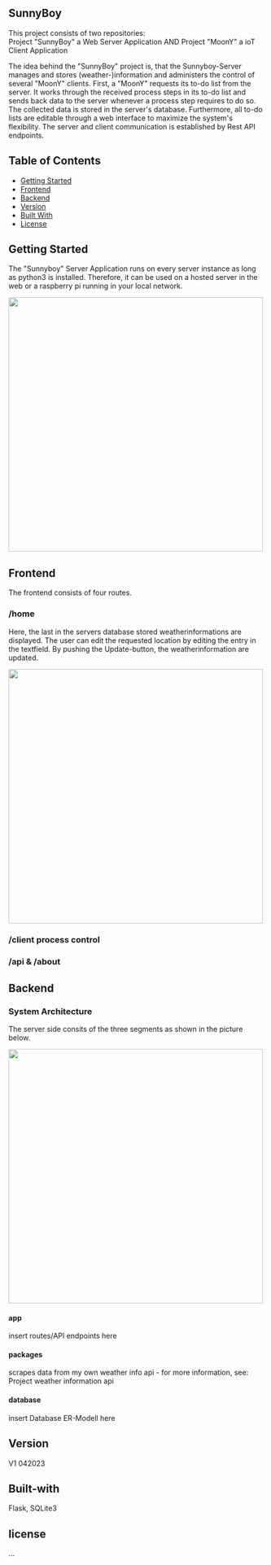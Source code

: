 <h2>SunnyBoy </h2>
<p>This project consists of two repositories:</br>
Project "SunnyBoy" a Web Server Application AND Project "MoonY" a ioT Client Application </p>
<p>The idea behind the "SunnyBoy" project is, that the Sunnyboy-Server manages and stores (weather-)information and administers the control of several "MoonY" clients. First, a "MoonY" requests its to-do list from the server. It works through the received process steps in its to-do list and sends back data to the server whenever a process step requires to do so. The collected data is stored in the server's database. Furthermore, all to-do lists are editable through a web interface to maximize the system's flexibility. The server and client communication is established by Rest API endpoints. </p>
<h2>Table of Contents</h2>
<ul>
  <li><a href="#getting-started">Getting Started</a></li>
  <li><a href="#how-it-is-done">Frontend</a></li>
  <li><a href="#how-it-is-done">Backend</a></li>
  <li><a href="#version">Version</a></li>
  <li><a href="#built-with">Built With</a></li>
  <li><a href="#license">License</a></li>
</ul>
<h2>Getting Started</h2>
<p>The "Sunnyboy" Server Application runs on every server instance as long as python3 is installed. Therefore, it can be used on a hosted server in the web or a raspberry pi running in your local network. </p>
<a href="url"><img src="https://user-images.githubusercontent.com/55065075/216689412-49002b2a-782c-494d-abff-c253f597cb40.png" height="auto" width="500" ></a>
<h2>Frontend</h2>
<p>The frontend consists of four routes.<br>
<h3>/home</h3>
<p>Here, the last in the servers database stored weatherinformations are displayed. The user can edit the requested location by editing the entry in the textfield. By pushing the Update-button, the weatherinformation are updated. </p>
<a href="url"><img src="https://user-images.githubusercontent.com/55065075/234973144-7887be5f-5e5a-40b3-bfe8-94379d13c3f3.png" height="auto" width="500" ></a>
<h3>/client process control</h3>
<h3>/api & /about</h3>
<h2>Backend</h2>
<h3>System Architecture</h3>
<p>The server side consits of the three segments as shown in the picture below. </p>
<a href="url"><img src="https://user-images.githubusercontent.com/55065075/216689615-d3a9c125-5d25-4986-9b0b-50e710d2f788.png" height="auto" width="500" ></a>
<h4>app</h4>
<p>insert routes/API endpoints here</p>
<h4>packages</h4>
<p>scrapes data from my own weather info api - for more information, see: Project weather information api </p>
<h4>database</h4>
<p>insert Database ER-Modell here</p>
<h2>Version</h2>
<p>V1 042023</p>
<h2>Built-with</h2>
<p>Flask, SQLite3</p>
<h2>license</h2>
<p>...</p>
